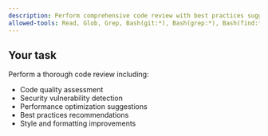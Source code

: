 ```yaml
---
description: Perform comprehensive code review with best practices suggestions
allowed-tools: Read, Glob, Grep, Bash(git:*), Bash(grep:*), Bash(find:*), Bash(eslint:*), Bash(golint:*), Bash(flake8:*), Edit
---
```


## Your task

Perform a thorough code review including:
- Code quality assessment
- Security vulnerability detection
- Performance optimization suggestions
- Best practices recommendations
- Style and formatting improvements
